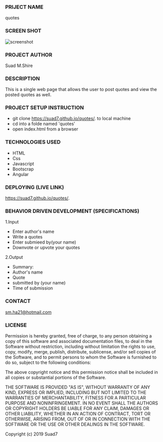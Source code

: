 ### PRIJECT NAME
quotes
### SCREEN SHOT
![screenshot](images/screenshot)
### PROJECT AUTHOR
Suad M.Shire
### DESCRIPTION
This is a single web page that allows the user to post quotes and view the posted quotes as well.
### PROJECT SETUP INSTRUCTION
- git clone https://suad7.github.io/quotes/. to local machine
- cd into a folde named 'quotes'
- open index.html from a browser
### TECHNOLOGIES USED
- HTML
- Css
- Javascript
- Bootscrap
- Angular
### DEPLOYING (LIVE LINK)
https://suad7.github.io/quotes/.
### BEHAVIOR DRIVEN DEVELOPMENT (SPECIFICATIONS)
1.Input
- Enter author's name
- Write a quotes
- Enter submieed by(your name)
- Downvote or upvote your quotes

2.Output
- Summary:
- Author's name
- Quote 
- submitted by (your name)
- Time of submission
### CONTACT 
sm.ha21@hotmail.com
### LICENSE 
Permission is hereby granted, free of charge, to any person obtaining a copy of this software and associated documentation files, to deal in the Software without restriction, including without limitation the rights to use, copy, modify, merge, publish, distribute, sublicense, and/or sell copies of the Software, and to permit persons to whom the Software is furnished to do so, subject to the following conditions:

The above copyright notice and this permission notice shall be included in all copies or substantial portions of the Software.

THE SOFTWARE IS PROVIDED "AS IS", WITHOUT WARRANTY OF ANY KIND, EXPRESS OR IMPLIED, INCLUDING BUT NOT LIMITED TO THE WARRANTIES OF MERCHANTABILITY, FITNESS FOR A PARTICULAR PURPOSE AND NONINFRINGEMENT. IN NO EVENT SHALL THE AUTHORS OR COPYRIGHT HOLDERS BE LIABLE FOR ANY CLAIM, DAMAGES OR OTHER LIABILITY, WHETHER IN AN ACTION OF CONTRACT, TORT OR OTHERWISE, ARISING FROM, OUT OF OR IN CONNECTION WITH THE SOFTWARE OR THE USE OR OTHER DEALINGS IN THE SOFTWARE.

Copyright (c) 2019 Suad7